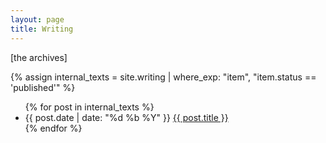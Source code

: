```yaml
---
layout: page
title: Writing
---
```


[the archives]

{% assign internal_texts = site.writing | where_exp: "item", "item.status == 'published'" %}

<ul class="archive-list">
  {% for post in internal_texts %}
    <li>
      <span class="archive-date">{{ post.date | date: "%d %b %Y" }}</span>
      <span class="archive-title"><a href="{{ post.url }}">{{ post.title }}</a></span>
    </li>
  {% endfor %}
</ul>
